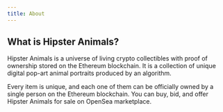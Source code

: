 ```yaml
---
title: About
---
```


## What is Hipster Animals?

Hipster Animals is a universe of living crypto collectibles with proof of
ownership stored on the Ethereum blockchain. It is a collection of unique digital
pop-art animal portraits produced by an algorithm.

Every item is unique, and each one of them can be officially owned by a single
person on the Ethereum blockchain. You can buy, bid, and offer Hipster Animals
for sale on OpenSea marketplace.

